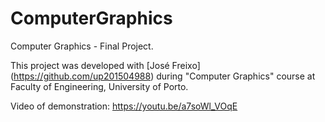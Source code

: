 # ComputerGraphics 

Computer Graphics - Final Project.

This project was developed with [José Freixo] (https://github.com/up201504988) during "Computer Graphics" course at Faculty of Engineering, University of Porto.

Video of demonstration: https://youtu.be/a7soWl_VOqE
